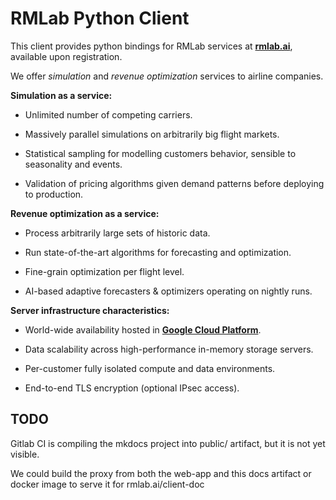 # RMLab Python Client

This client provides python bindings for RMLab services at **[rmlab.ai](https://rmlab.ai)**, available upon registration.

We offer *simulation* and *revenue optimization* services to airline companies.

**Simulation as a service:**

* Unlimited number of competing carriers.

* Massively parallel simulations on arbitrarily big flight markets.

* Statistical sampling for modelling customers behavior, sensible to seasonality and events.

* Validation of pricing algorithms given demand patterns before deploying to production.


**Revenue optimization as a service:**

* Process arbitrarily large sets of historic data.

* Run state-of-the-art algorithms for forecasting and optimization.

* Fine-grain optimization per flight level.

* AI-based adaptive forecasters & optimizers operating on nightly runs.


**Server infrastructure characteristics:**

* World-wide availability hosted in **[Google Cloud Platform](https://cloud.google.com)**.

* Data scalability across high-performance in-memory storage servers.

* Per-customer fully isolated compute and data environments.

* End-to-end TLS encryption (optional IPsec access).

## TODO

Gitlab CI is compiling the mkdocs project into public/ artifact, but it is not yet visible.

We could build the proxy from both the web-app and this docs artifact or docker image to serve it for rmlab.ai/client-doc
